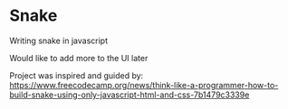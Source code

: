 # Snake

Writing snake in javascript

Would like to add more to the UI later

Project was inspired and guided by: https://www.freecodecamp.org/news/think-like-a-programmer-how-to-build-snake-using-only-javascript-html-and-css-7b1479c3339e
